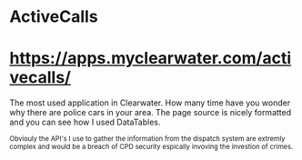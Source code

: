# ActiveCalls
# https://apps.myclearwater.com/activecalls/
The most used application in Clearwater. How many time have you wonder why there are police cars in your area. 
The page source is nicely formatted and you can see how I used DataTables.  

<sub>  Obviouly the API's I use to gather the information from the dispatch system are extremly complex and would be a breach of CPD security espically invoving the investion of crimes.
<sub>
